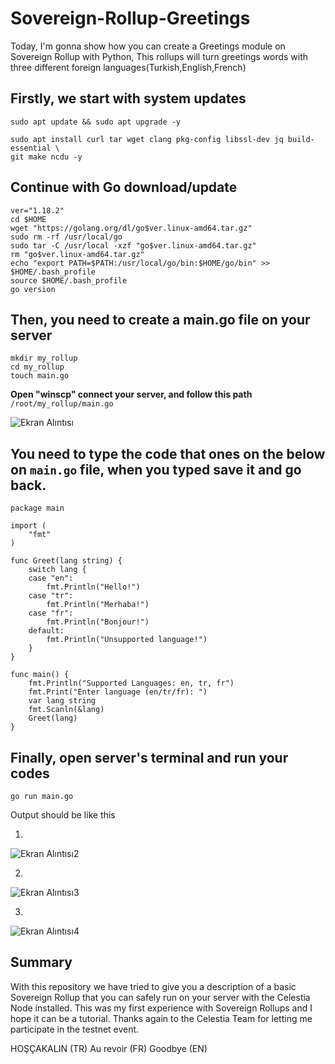# Sovereign-Rollup-Greetings
Today, I'm gonna show how you can create a Greetings module on Sovereign Rollup with Python, This rollups will turn greetings words with three different foreign languages(Turkish,English,French)

<h2>Firstly, we start with system updates</h2>

```
sudo apt update && sudo apt upgrade -y

sudo apt install curl tar wget clang pkg-config libssl-dev jq build-essential \
git make ncdu -y
```

<h2>Continue with Go download/update</h2>

```
ver="1.18.2"
cd $HOME
wget "https://golang.org/dl/go$ver.linux-amd64.tar.gz"
sudo rm -rf /usr/local/go
sudo tar -C /usr/local -xzf "go$ver.linux-amd64.tar.gz"
rm "go$ver.linux-amd64.tar.gz"
echo "export PATH=$PATH:/usr/local/go/bin:$HOME/go/bin" >> $HOME/.bash_profile
source $HOME/.bash_profile
go version
```


<h2>Then, you need to create a main.go file on your server</h2>

```
mkdir my_rollup
cd my_rollup
touch main.go
``` 

**Open "winscp" connect your server, and follow this path** <code>/root/my_rollup/main.go</code>

![Ekran Alıntısı](https://user-images.githubusercontent.com/102254553/235294272-0c32678e-e5ad-4f7f-875a-de148b97808a.PNG)

<h2>You need to type the code that ones on the below on <code>main.go</code> file, when you typed save it and go back.</h2>

```
package main

import (
	"fmt"
)

func Greet(lang string) {
	switch lang {
	case "en":
		fmt.Println("Hello!")
	case "tr":
		fmt.Println("Merhaba!")
	case "fr":
		fmt.Println("Bonjour!")
	default:
		fmt.Println("Unsupported language!")
	}
}

func main() {
	fmt.Println("Supported Languages: en, tr, fr")
	fmt.Print("Enter language (en/tr/fr): ")
	var lang string
	fmt.Scanln(&lang)
	Greet(lang)
}

```

<h2>Finally, open server's terminal and run your codes</h2>

```
go run main.go
```

Output should be like this

1.

![Ekran Alıntısı2](https://user-images.githubusercontent.com/102254553/235295018-066f8aeb-75a8-464d-9fc7-1d7e8844da25.PNG)

2.

![Ekran Alıntısı3](https://user-images.githubusercontent.com/102254553/235295073-bea26134-4696-4f59-a891-5b5a100f1f73.PNG)

3.

![Ekran Alıntısı4](https://user-images.githubusercontent.com/102254553/235295087-b1a27130-1fdf-4b5a-8ef1-7f2ad90c8a48.PNG)

<h2>Summary</h2>

With this repository we have tried to give you a description of a basic Sovereign Rollup that you can safely run on your server with the Celestia Node installed. This was my first experience with Sovereign Rollups and I hope it can be a tutorial. Thanks again to the Celestia Team for letting me participate in the testnet event.

HOŞÇAKALIN (TR)
Au revoir (FR)
Goodbye (EN)
